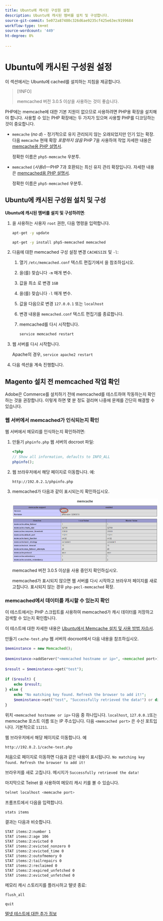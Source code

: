 ```yaml
---
title: Ubuntu에 캐시된 구성원 설정
description: Ubuntu에 캐시된 멤버를 설치 및 구성합니다.
source-git-commit: 5e072a87480c326d6ae9235cf425e63ec9199684
workflow-type: tm+mt
source-wordcount: '449'
ht-degree: 0%

---
```



# Ubuntu에 캐시된 구성원 설정

이 섹션에서는 Ubuntu에 cached를 설치하는 지침을 제공합니다.

>[!INFO]
>
>memcached 버전 3.0.5 이상을 사용하는 것이 좋습니다.

PHP에는 memcache에 대한 기본 지원이 없으므로 사용하려면 PHP용 확장을 설치해야 합니다. 사용할 수 있는 PHP 확장에는 두 가지가 있으며 사용할 PHP를 디코딩하는 것이 중요합니다.

- `memcache` (_no d_) - 정기적으로 유지 관리되지 않는 오래되었지만 인기 있는 확장.
다음 `memcache` 현재 확장 _포함하지 않음_ PHP 7을 사용하여 작업 자세한 내용은 [memcache용 PHP 설명서](https://www.php.net/manual/en/book.memcache.php).

   정확한 이름은 `php5-memcache` 우분투.

- `memcached` (_사용`d`_)—PHP 7과 호환되는 최신 유지 관리 확장입니다. 자세한 내용은 [memcached용 PHP 설명서](https://www.php.net/manual/en/book.memcached.php).

   정확한 이름은 `php5-memcached` 우분투.

## Ubuntu에 캐시된 구성원 설치 및 구성

**Ubuntu에 캐시된 멤버를 설치 및 구성하려면**:

1. 을 사용하는 사용자 `root` 권한, 다음 명령을 입력합니다.

   ```bash
   apt-get -y update
   ```

   ```bash
   apt-get -y install php5-memcached memcached
   ```

1. 다음에 대한 memcached 구성 설정 변경 `CACHESIZE` 및 `-l`:

   1. 열기 `/etc/memcached.conf` 텍스트 편집기에서 을 참조하십시오.
   1. 을(를) 찾습니다 `-m` 매개 변수.
   1. 값을 최소 로 변경 `1GB`
   1. 을(를) 찾습니다 `-l` 매개 변수.
   1. 값을 다음으로 변경 `127.0.0.1` 또는 `localhost`
   1. 변경 내용을 `memcached.conf` 텍스트 편집기를 종료합니다.
   1. memcached를 다시 시작합니다.

      ```bash
      service memcached restart
      ```

1. 웹 서버를 다시 시작합니다.

   Apache의 경우, `service apache2 restart`

1. 다음 섹션을 계속 진행합니다.

## Magento 설치 전 memcached 작업 확인

Adobe은 Commerce를 설치하기 전에 memcached를 테스트하여 작동하는지 확인하는 것을 권장합니다. 이렇게 하면 몇 분 정도 걸리며 나중에 문제를 간단히 해결할 수 있습니다.

### 웹 서버에서 memcached가 인식되는지 확인

웹 서버에서 메모리를 인식하는지 확인하려면:

1. 만들기 `phpinfo.php` 웹 서버의 docroot 파일:

   ```php
   <?php
   // Show all information, defaults to INFO_ALL
   phpinfo();
   ```

1. 웹 브라우저에서 해당 페이지로 이동합니다. 예:

   ```http
   http://192.0.2.1/phpinfo.php
   ```

1. memcached가 다음과 같이 표시되는지 확인하십시오.

   ![웹 서버에서 memcached를 인식하는지 확인](../../assets/configuration/memcache.png)

   memcached 버전 3.0.5 이상을 사용 중인지 확인하십시오.

   memcached가 표시되지 않으면 웹 서버를 다시 시작하고 브라우저 페이지를 새로 고칩니다. 표시되지 않는 경우 `php-pecl-memcached` 확장.

### memcached에서 데이터를 캐시할 수 있는지 확인

이 테스트에서는 PHP 스크립트를 사용하여 memcached가 캐시 데이터를 저장하고 검색할 수 있는지 확인합니다.

이 테스트에 대한 자세한 내용은 [Ubuntu에서 Memcache 설치 및 사용 방법 자습서](https://www.digitalocean.com/community/tutorials/how-to-install-and-use-memcache-on-ubuntu-14-04).

만들기 `cache-test.php` 웹 서버의 docroot에서 다음 내용을 참조하십시오.

```php
$meminstance = new Memcached();

$meminstance->addServer("<memcached hostname or ip>", <memcached port>);

$result = $meminstance->get("test");

if ($result) {
    echo $result;
} else {
    echo "No matching key found. Refresh the browser to add it!";
    $meminstance->set("test", "Successfully retrieved the data!") or die("Could not save anything to memcached...");
}
```

위치 `<memcached hostname or ip>` 다음 중 하나입니다. `localhost`, `127.0.0.1`또는 memcache 호스트 이름 또는 IP 주소입니다. 다음 `<memcached port>` 은 수신 포트입니다. 기본적으로 `11211`.

웹 브라우저에서 해당 페이지로 이동합니다. 예

```http
http://192.0.2.1/cache-test.php
```

처음으로 페이지로 이동하면 다음과 같은 내용이 표시됩니다. `No matching key found. Refresh the browser to add it!`

브라우저를 새로 고칩니다. 메시지가 `Successfully retrieved the data!`

마지막으로 Telnet 을 사용하여 메모리 캐시 키를 볼 수 있습니다.

```bash
telnet localhost <memcache port>
```

프롬프트에서 다음을 입력합니다.

```shell
stats items
```

결과는 다음과 비슷합니다.

```terminal
STAT items:2:number 1
STAT items:2:age 106
STAT items:2:evicted 0
STAT items:2:evicted_nonzero 0
STAT items:2:evicted_time 0
STAT items:2:outofmemory 0
STAT items:2:tailrepairs 0
STAT items:2:reclaimed 0
STAT items:2:expired_unfetched 0
STAT items:2:evicted_unfetched 0
```

메모리 캐시 스토리지를 플러시하고 텔넷 종료:

```shell
flush_all
```

```shell
quit
```

[텔넷 테스트에 대한 추가 정보](https://darkcoding.net/software/memcached-list-all-keys/)
